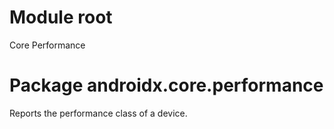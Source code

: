 # Module root

Core Performance

# Package androidx.core.performance

Reports the performance class of a device.
